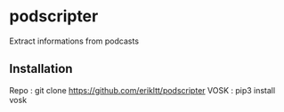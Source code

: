 # podscripter
Extract informations from podcasts
## Installation
Repo : git clone https://github.com/erikltt/podscripter
VOSK : pip3 install vosk
